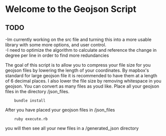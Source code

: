 # Welcome to the Geojson Script

## TODO
-Im currently working on the src file and turning this into a more usable library with some more options, and user control. <br/>
-I need to optimize the algorithm to calculate and reference the change in degree per line in order to find more redundancies

The goal of this script is to allow you to compress your file size for you geojson files by 
lowering the length of your coordinates. By mapbox's standard for large geojson file it
is recommended to have them at a length of 6 decimal places. I also lower the 
file size by removing whitespace in you geojson. You can convert as many files as youd like.
Place all your geojson files in the directory /json_files.

```
    bundle install
```

After you have placed your geojson files in /json_files

```
    ruby execute.rb
```


you will then see all your new files in a /generated_json directory



